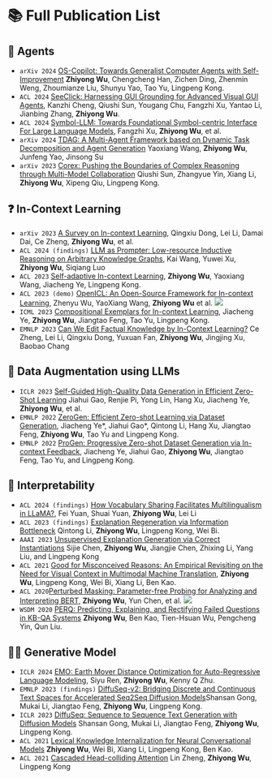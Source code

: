 
# 📚 Full Publication List

## 🤖 Agents
- ``arXiv 2024`` [OS-Copilot: Towards Generalist Computer Agents with Self-Improvement](https://arxiv.org/pdf/2402.07456.pdf) **Zhiyong Wu**, Chengcheng Han, Zichen Ding, Zhenmin Weng, Zhoumianze Liu, Shunyu Yao, Tao Yu, Lingpeng Kong.
- ``ACL 2024`` [SeeClick: Harnessing GUI Grounding for Advanced Visual GUI Agents](https://arxiv.org/abs/2311.09278), Kanzhi Cheng, Qiushi Sun, Yougang Chu, Fangzhi Xu, Yantao Li, Jianbing Zhang, **Zhiyong Wu**. 
- ``ACL 2024`` [Symbol-LLM: Towards Foundational Symbol-centric Interface For Large Language Models](https://arxiv.org/abs/2311.09278), Fangzhi Xu, **Zhiyong Wu**, et al.
- ``arXiv 2024`` [TDAG: A Multi-Agent Framework based on Dynamic Task Decomposition and Agent Generation](https://arxiv.org/pdf/2402.10178.pdf) Yaoxiang Wang, **Zhiyong Wu**, Junfeng Yao, Jinsong Su
- ``arXiv 2023`` [Corex: Pushing the Boundaries of Complex Reasoning through Multi-Model Collaboration](https://arxiv.org/abs/2310.00280) Qiushi Sun, Zhangyue Yin, Xiang Li, **Zhiyong Wu**, Xipeng Qiu, Lingpeng Kong.

## ❓ In-Context Learning
- ``arXiv 2023`` [A Survey on In-context Learning](https://arxiv.org/pdf/2301.00234.pdf), Qingxiu Dong, Lei Li, Damai Dai, Ce Zheng, **Zhiyong Wu**, et al.
- ``ACL 2024 (findings)`` [LLM as Prompter: Low-resource Inductive Reasoning on Arbitrary Knowledge Graphs](https://arxiv.org/pdf/2402.11804), Kai Wang, Yuwei Xu, **Zhiyong Wu**, Siqiang Luo
- ``ACL 2023`` [Self-adaptive In-context Learning](https://arxiv.org/abs/2212.10375), **Zhiyong Wu**, Yaoxiang Wang, Jiacheng Ye, Lingpeng Kong. 
- ``ACL 2023 (demo)`` [OpenICL: An Open-Source Framework for In-context Learning](https://arxiv.org/abs/2303.02913), Zhenyu Wu, YaoXiang Wang, **Zhiyong Wu** et al.  [![](https://img.shields.io/github/stars/Shark-NLP/OpenICL?style=social&label=Code+Stars)](https://github.com/Shark-NLP/OpenICL)
- ``ICML 2023`` [Compositional Exemplars for In-context Learning](https://arxiv.org/abs/2302.05698), Jiacheng Ye, **Zhiyong Wu**, Jiangtao Feng, Tao Yu, Lingpeng Kong. 
- ``EMNLP 2023`` [Can We Edit Factual Knowledge by In-Context Learning?](https://arxiv.org/abs/2305.12740) Ce Zheng, Lei Li, Qingxiu Dong, Yuxuan Fan, **Zhiyong Wu**, Jingjing Xu, Baobao Chang

## 📃 Data Augmentation using LLMs 
- `ICLR 2023` [Self-Guided High-Quality Data Generation in Efficient Zero-Shot Learning](https://arxiv.org/pdf/2303.04132.pdf) Jiahui Gao, Renjie Pi, Yong Lin, Hang Xu, Jiacheng Ye, **Zhiyong Wu**, et al.
- `EMNLP 2022` [ZeroGen: Efficient Zero-shot Learning via Dataset Generation](https://arxiv.org/abs/2202.07922), Jiacheng Ye*, Jiahui Gao*, Qintong Li, Hang Xu, Jiangtao Feng, **Zhiyong Wu**, Tao Yu and Lingpeng Kong. 
- `EMNLP 2022` [ProGen: Progressive Zero-shot Dataset Generation via In-context Feedback](https://arxiv.org/abs/2210.12329), Jiacheng Ye, Jiahui Gao, **Zhiyong Wu**, Jiangtao Feng, Tao Yu, and Lingpeng Kong.

## 🎼 Interpretability
- ``ACL 2024 (findings)`` [How Vocabulary Sharing Facilitates Multilingualism in LLaMA?](https://arxiv.org/pdf/2311.09071), Fei Yuan, Shuai Yuan, **Zhiyong Wu**, Lei Li
- `ACL 2023 (findings)` [Explanation Regeneration via Information Bottleneck](https://arxiv.org/abs/2212.09603) Qintong Li, **Zhiyong Wu**, Lingpeng Kong, Wei Bi.
- `AAAI 2023` [Unsupervised Explanation Generation via Correct Instantiations](https://arxiv.org/abs/2211.11160) Sijie Chen, **Zhiyong Wu**, Jiangjie Chen, Zhixing Li, Yang Liu, and Lingpeng Kong
- `ACL 2021` [Good for Misconceived Reasons: An Empirical Revisiting on the Need for Visual Context in Multimodal Machine Translation](https://arxiv.org/pdf/2105.14462.pdf), **Zhiyong Wu**, Lingpeng Kong, Wei Bi, Xiang Li, Ben Kao. 
- `ACL 2020`[Perturbed Masking: Parameter-free Probing for Analyzing and Interpreting BERT](https://arxiv.org/abs/2004.14786), **Zhiyong Wu**, Yun Chen, et al. [![](https://img.shields.io/github/stars/LividWo/Perturbed-Masking?style=social&label=Code+Stars)](https://github.com/LividWo/Perturbed-Masking)
- `WSDM 2020` [PERQ: Predicting, Explaining, and Rectifying Failed Questions in KB-QA Systems]() **Zhiyong Wu**, Ben Kao, Tien-Hsuan Wu, Pengcheng Yin, Qun Liu.


## 🧑‍🎨 Generative Model
- ``ICLR 2024`` [EMO: Earth Mover Distance Optimization for Auto-Regressive Language Modeling](https://arxiv.org/abs/2310.04691), Siyu Ren, **Zhiyong Wu**, Kenny Q Zhu.
- ``EMNLP 2023 (findings)`` [DiffuSeq-v2: Bridging Discrete and Continuous Text Spaces for Accelerated Seq2Seq Diffusion Models](https://arxiv.org/abs/2310.05793)Shansan Gong, Mukai Li, Jiangtao Feng, **Zhiyong Wu**, Lingpeng Kong.
- ``ICLR 2023`` [DiffuSeq: Sequence to Sequence Text Generation with Diffusion Models](https://arxiv.org/abs/2210.08933) Shansan Gong, Mukai Li, Jiangtao Feng, **Zhiyong Wu**, Lingpeng Kong.
- `ACL 2021` [Lexical Knowledge Internalization for Neural Conversational Models](https://arxiv.org/abs/2205.01941) **Zhiyong Wu**, Wei Bi, Xiang Li, Lingpeng Kong, Ben Kao.
- ``ACL 2021`` [Cascaded Head-colliding Attention](https://arxiv.org/pdf/2105.14850.pdf) Lin Zheng, **Zhiyong Wu**, Lingpeng Kong
